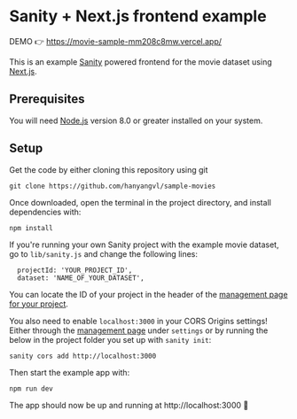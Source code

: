 # Sanity + Next.js frontend example

DEMO 👉 https://movie-sample-mm208c8mw.vercel.app/

This is an example [Sanity](https://www.sanity.io/) powered frontend for the movie dataset using [Next.js](https://github.com/zeit/next.js/).

## Prerequisites

You will need [Node.js](https://nodejs.org) version 8.0 or greater installed on your system.

## Setup

Get the code by either cloning this repository using git

```
git clone https://github.com/hanyangvl/sample-movies
```

Once downloaded, open the terminal in the project directory, and install dependencies with:

```
npm install
```

If you're running your own Sanity project with the example movie dataset, go to `lib/sanity.js` and change the following lines:

```
  projectId: 'YOUR_PROJECT_ID',
  dataset: 'NAME_OF_YOUR_DATASET',
```

You can locate the ID of your project in the header of the [management page for your project](https://manage.sanity.io/).

You also need to enable `localhost:3000` in your CORS Origins settings! Either through the [management page](https://manage.sanity.io/) under `settings` or by running the below in the project folder you set up with `sanity init`:

```
sanity cors add http://localhost:3000
```

Then start the example app with:

```
npm run dev
```

The app should now be up and running at http://localhost:3000 🚀
